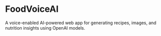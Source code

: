 # FoodVoiceAI  
A voice-enabled AI-powered web app for generating recipes, images, and nutrition insights using OpenAI models. 


